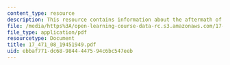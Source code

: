```yaml
---
content_type: resource
description: This resource contains information about the aftermath of world war II.
file: /media/https%3A/open-learning-course-data-rc.s3.amazonaws.com/17-471-american-national-security-policy-fall-2002/ebbaf771dc689844447594c6bc547eeb_17_471_08_19451949.pdf
file_type: application/pdf
resourcetype: Document
title: 17_471_08_19451949.pdf
uid: ebbaf771-dc68-9844-4475-94c6bc547eeb
---
```

